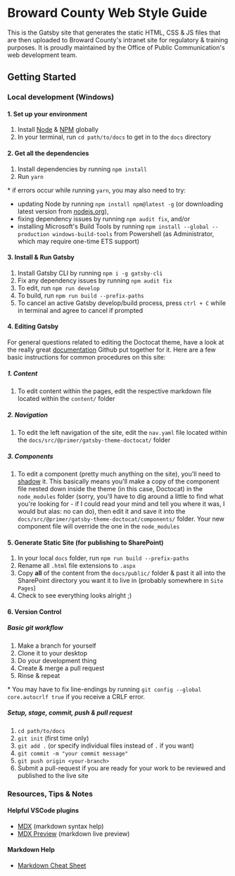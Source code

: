 # Broward County Web Style Guide

This is the Gatsby site that generates the static HTML, CSS & JS files that are then uploaded to Broward County's intranet site for regulatory & training purposes. It is proudly maintained by the Office of Public Communication's web development team.

## Getting Started

### Local development (Windows)

#### 1. Set up your environment

1. Install [Node](https://nodejs.org) & [NPM](https://www.npmjs.com/get-npm) globally
2. In your terminal, run `cd path/to/docs` to get in to the `docs` directory

#### 2. Get all the dependencies

1. Install dependencies by running `npm install`
2. Run `yarn`

\* if errors occur while running `yarn`, you may also need to try:

- updating Node by running `npm install npm@latest -g` (or downloading latest version from [nodejs.org](https://nodejs.org)),
- fixing dependency issues by running `npm audit fix`, and/or
- installing Microsoft's Build Tools by running `npm install --global --production windows-build-tools` from Powershell (as Administrator, which may require one-time ETS support)

#### 3. Install & Run Gatsby

1. Install Gatsby CLI by running `npm i -g gatsby-cli`
2. Fix any dependency issues by running `npm audit fix`
3. To edit, run `npm run develop`
4. To build, run `npm run build --prefix-paths`
5. To cancel an active Gatsby develop/build process, press `ctrl + C` while in terminal and agree to cancel if prompted

#### 4. Editing Gatsby

For general questions related to editing the Doctocat theme, have a look at the really great [documentation](https://primer.style/doctocat/usage/customization) Github put together for it. Here are a few basic instructions for common procedures on this site:

##### 1. Content

1. To edit content within the pages, edit the respective markdown file located within the `content/` folder

##### 2. Navigation

1. To edit the left navigation of the site, edit the `nav.yaml` file located within the `docs/src/@primer/gatsby-theme-doctocat/` folder

##### 3. Components

1. To edit a component (pretty much anything on the site), you'll need to [shadow](https://www.gatsbyjs.org/blog/2019-04-29-component-shadowing/) it. This basically means you'll make a copy of the component file nested down inside the theme (in this case, Doctocat) in the `node_modules` folder (sorry, you'll have to dig around a little to find what you're looking for - if I could read your mind and tell you where it was, I would but alas: no can do), then edit it and save it into the `docs/src/@primer/gatsby-theme-doctocat/components/` folder. Your new component file will override the one in the `node_modules`

#### 5. Generate Static Site (for publishing to SharePoint)

1. In your local `docs` folder, run `npm run build --prefix-paths`
2. Rename all `.html` file extensions to `.aspx`
3. Copy **all** of the content from the `docs/public/` folder & past it all into the SharePoint directory you want it to live in (probably somewhere in `Site Pages`)
4. Check to see everything looks alright ;)

#### 6. Version Control

##### Basic git workflow

1. Make a branch for yourself
2. Clone it to your desktop
3. Do your development thing
4. Create & merge a pull request
5. Rinse & repeat

\* You may have to fix line-endings by running `git config --global core.autocrlf true` if you receive a CRLF error.

##### Setup, stage, commit, push & pull request

1. `cd path/to/docs`
2. `git init` (first time only)
3. `git add .` (or specify individual files instead of `.` if you want)
4. `git commit -m "your commit message"`
5. `git push origin <your-branch>`
6. Submit a pull-request if you are ready for your work to be reviewed and published to the live site

### Resources, Tips & Notes

#### Helpful VSCode plugins

- [MDX](https://marketplace.visualstudio.com/items?itemName=silvenon.mdx) (markdown syntax help)
- [MDX Preview](https://marketplace.visualstudio.com/items?itemName=xyc.vscode-mdx-preview) (markdown live preview)

#### Markdown Help

- [Markdown Cheat Sheet](https://www.markdownguide.org/cheat-sheet/)
